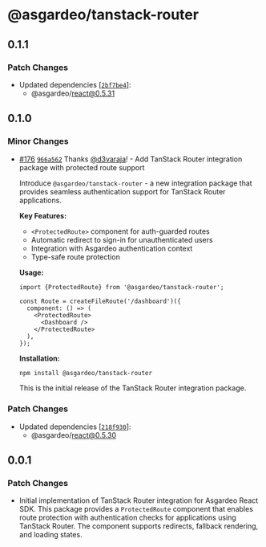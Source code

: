 # @asgardeo/tanstack-router

## 0.1.1

### Patch Changes

- Updated dependencies
  [[`2bf7be4`](https://github.com/asgardeo/javascript/commit/2bf7be42f298273fb6888bd55cf55e5eba3476a9)]:
  - @asgardeo/react@0.5.31

## 0.1.0

### Minor Changes

- [#176](https://github.com/asgardeo/javascript/pull/176)
  [`966a562`](https://github.com/asgardeo/javascript/commit/966a562f008fd4bd213ac7102816ec289ec0afe6) Thanks
  [@d3varaja](https://github.com/d3varaja)! - Add TanStack Router integration package with protected route support

  Introduce `@asgardeo/tanstack-router` - a new integration package that provides seamless authentication support for
  TanStack Router applications.

  **Key Features:**

  - `<ProtectedRoute>` component for auth-guarded routes
  - Automatic redirect to sign-in for unauthenticated users
  - Integration with Asgardeo authentication context
  - Type-safe route protection

  **Usage:**

  ```tsx
  import {ProtectedRoute} from '@asgardeo/tanstack-router';

  const Route = createFileRoute('/dashboard')({
    component: () => (
      <ProtectedRoute>
        <Dashboard />
      </ProtectedRoute>
    ),
  });
  ```

  **Installation:**

  ```bash
  npm install @asgardeo/tanstack-router
  ```

  This is the initial release of the TanStack Router integration package.

### Patch Changes

- Updated dependencies
  [[`218f930`](https://github.com/asgardeo/javascript/commit/218f930c5f32b779c12af6c1a9fd0c5ea6879525)]:
  - @asgardeo/react@0.5.30

## 0.0.1

### Patch Changes

- Initial implementation of TanStack Router integration for Asgardeo React SDK. This package provides a `ProtectedRoute`
  component that enables route protection with authentication checks for applications using TanStack Router. The
  component supports redirects, fallback rendering, and loading states.

